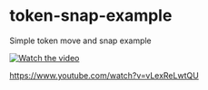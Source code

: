 # token-snap-example
Simple token move and snap example

[![Watch the video](https://img.youtube.com/vi/vLexReLwtQU/maxresdefault.jpg)](https://youtu.be/vLexReLwtQU)

https://www.youtube.com/watch?v=vLexReLwtQU
